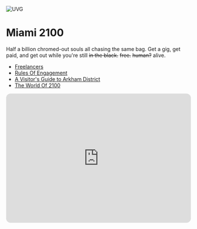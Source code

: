![UVG](UVGCropped.jpg)

# Miami 2100

Half a billion chromed-out souls all chasing the same bag. Get a gig, get paid, and get out while you're still ~~in the black.~~ ~~free.~~ ~~human?~~ alive.

- [Freelancers](Players/Players.md)
- [Rules Of Engagement](Players/Players.md)
- [A Visitor's Guide to Arkham District](City/Miami.md)
- [The World Of 2100](Coming%20Soon.md)
<iframe style="border-radius:12px" src="https://open.spotify.com/embed/playlist/3f784XknUqnjQhmWdTfiWh?utm_source=generator&theme=0" width="100%" height="352" frameBorder="0" allowfullscreen="" allow="autoplay; clipboard-write; encrypted-media; fullscreen; picture-in-picture" loading="lazy"></iframe>